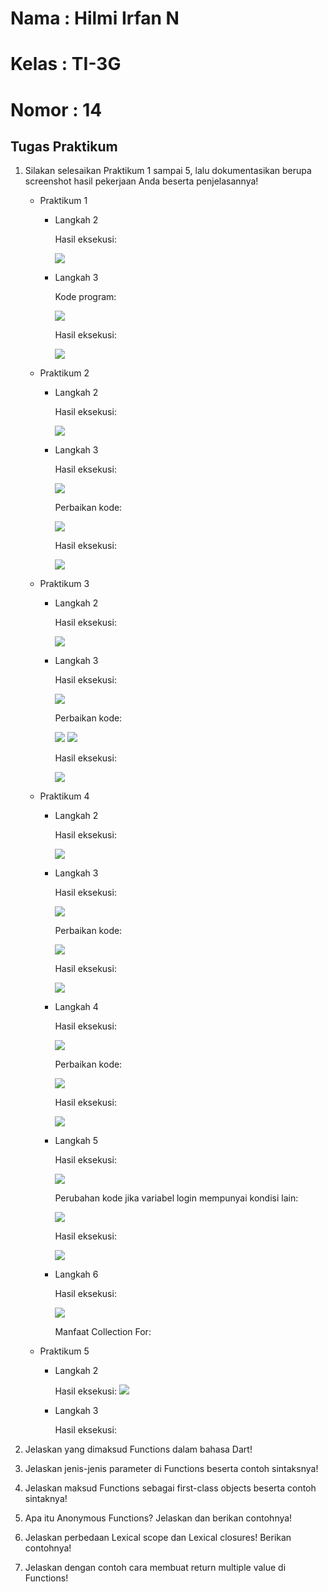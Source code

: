 # Nama  : Hilmi Irfan N
# Kelas : TI-3G
# Nomor : 14

## Tugas Praktikum
1. Silakan selesaikan Praktikum 1 sampai 5, lalu dokumentasikan berupa screenshot hasil pekerjaan Anda beserta penjelasannya!
    * Praktikum 1
        + Langkah 2
        
            Hasil eksekusi:

            <img src = "Screenshot\praktikum1_langkah2.png">

        + Langkah 3

            Kode program:

            <img src = "Screenshot\praktikum1_langkah3(1).png">

            Hasil eksekusi:

            <img src = "Screenshot\praktikum1_langkah3(2).png">

    * Praktikum 2
        + Langkah 2
        
            Hasil eksekusi:

            <img src = "Screenshot\praktikum2_langkah2.png">

        + Langkah 3

            Hasil eksekusi:

            <img src = "Screenshot\praktikum2_langkah3(1).png">

            Perbaikan kode:

            <img src = "Screenshot\praktikum2_langkah3(2).png">

            Hasil eksekusi:

            <img src = "Screenshot\praktikum2_langkah3(3).png">


    * Praktikum 3
        + Langkah 2
        
            Hasil eksekusi:

            <img src = "Screenshot\praktikum3_langkah2.png">

        + Langkah 3

            Hasil eksekusi:

            <img src = "Screenshot\praktikum3_langkah3(1).png">

            Perbaikan kode:

            <img src = "Screenshot\praktikum3_langkah3(2a).png">

            <img src = "Screenshot\praktikum3_langkah3(2b).png">

            Hasil eksekusi:

            <img src = "Screenshot\praktikum3_langkah3(3).png">


    * Praktikum 4
        + Langkah 2
        
            Hasil eksekusi:
            
            <img src = "Screenshot\praktikum4_langkah2.png">

        + Langkah 3

            Hasil eksekusi:

            <img src = "Screenshot\praktikum4_langkah3(1).png">

            Perbaikan kode:

            <img src = "Screenshot\praktikum4_langkah3(2).png">

            Hasil eksekusi:

            <img src = "Screenshot\praktikum4_langkah3(3).png">

        + Langkah 4
        
            Hasil eksekusi:

            <img src = "Screenshot\praktikum4_langkah4(1).png">

            Perbaikan kode:

            <img src = "Screenshot\praktikum4_langkah4(2).png">

            Hasil eksekusi:

            <img src = "Screenshot\praktikum4_langkah4(3).png">

        + Langkah 5
        
            Hasil eksekusi:

            <img src = "Screenshot\praktikum4_langkah5(1).png">

            Perubahan kode jika variabel login mempunyai kondisi lain:

            <img src = "Screenshot\praktikum4_langkah5(2).png">

            Hasil eksekusi:

            <img src = "Screenshot\praktikum4_langkah5(3).png">

        + Langkah 6
        
            Hasil eksekusi:

            <img src = "Screenshot\praktikum4_langkah6.png">

            Manfaat Collection For:

    * Praktikum 5
        + Langkah 2
        
            Hasil eksekusi:
            <img src = "Screenshot\praktikum5_langkah2.png">

        + Langkah 3

            Hasil eksekusi:


2. Jelaskan yang dimaksud Functions dalam bahasa Dart!
3. Jelaskan jenis-jenis parameter di Functions beserta contoh sintaksnya!
4. Jelaskan maksud Functions sebagai first-class objects beserta contoh sintaknya!
5. Apa itu Anonymous Functions? Jelaskan dan berikan contohnya!
6. Jelaskan perbedaan Lexical scope dan Lexical closures! Berikan contohnya!
7. Jelaskan dengan contoh cara membuat return multiple value di Functions!
